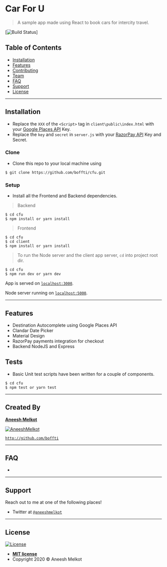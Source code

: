 # Car For U

> A sample app made using React to book cars for intercity travel.

[![Build Status](http://img.shields.io/travis/badges/badgerbadgerbadger.svg?style=flat-square)]

## Table of Contents

- [Installation](#installation)
- [Features](#features)
- [Contributing](#contributing)
- [Team](#team)
- [FAQ](#faq)
- [Support](#support)
- [License](#license)

---

## Installation

- Replace the `XXX` of the `<Script>` tag in `client\public\index.html` with your [Google Places API](https://developers.google.com/places/web-service/intro) Key.
- Replace the `key` and `secret` in `server.js` with your [RazorPay API](https://razorpay.com/docs/api/) Key and Secret.

### Clone

- Clone this repo to your local machine using 

```shell
$ git clone https://github.com/boffti/cfu.git
```

### Setup

- Install all the Frontend and Backend dependencies.

> Backend

```shell
$ cd cfu
$ npm install or yarn install
```

> Frontend

```shell
$ cd cfu
$ cd client
$ npm install or yarn install
```

> To run the Node server and the client app server, `cd` into project root dir.

```shell
$ cd cfu
$ npm run dev or yarn dev
```

App is served on [`localhost:3000`](http://localhost:3000/).

Node server running on [`localhost:5000`](http://localhost:5000/).

---

## Features

- Destination Autocomplete using Google Places API
- Clandar Date Picker
- Material Design
- RazorPay payments integration for checkout
- Backend NodeJS and Express

## Tests 

- Basic Unit test scripts have been written for a couple of components.

```shell
$ cd cfu
$ npm test or yarn test
```

---

## Created By

 <a href="http://github.com/boffti" target="_blank">**Aneesh Melkot**</a> 

 [![AneeshMelkot](https://media-exp1.licdn.com/dms/image/C5603AQHsiim3D67V_A/profile-displayphoto-shrink_200_200/0?e=1586995200&v=beta&t=INRP5iwYUJ8RuCuQK5E0VRmGySKlVMga1fgS0jszh6Q)](http://github.com/boffti)  
 
 <a href="http://github.com/boffti" target="_blank">`http://github.com/boffti`</a>

---

## FAQ

- 

---

## Support

Reach out to me at one of the following places!

- Twitter at <a href="http://twitter.com/aneeshmelkot" target="_blank">`@aneeshmelkot`</a>

---

## License

[![License](http://img.shields.io/:license-mit-blue.svg?style=flat-square)](http://badges.mit-license.org)

- **[MIT license](http://opensource.org/licenses/mit-license.php)**
- Copyright 2020 © Aneesh Melkot